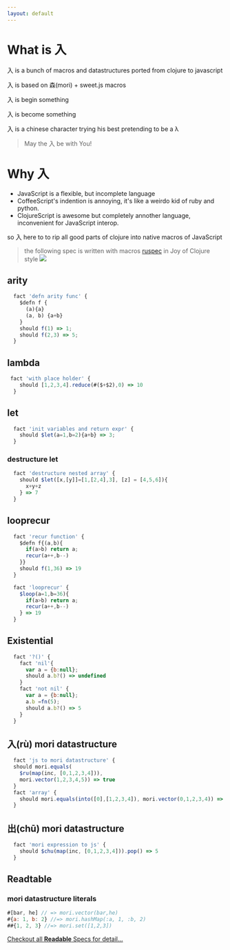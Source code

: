 ```yaml
---
layout: default
---
```


# What is 入

入 is a bunch of macros and datastructures ported from clojure to javascript

入 is based on 森(mori) + sweet.js macros

入 is begin something

入 is become something

入 is a chinese character trying his best pretending to be a λ

> May the 入 be with You!

# Why 入

- JavaScript is a flexible, but incomplete language
- CoffeeScript's indention is annoying, it's like a weirdo kid of ruby and python.
- ClojureScript is awesome but completely annother language, inconvenient for JavaScript interop.

so 入 here to to rip all good parts of clojure into native macros of JavaScript

> the following spec is written with macros [ruspec](https://github.com/jcouyang/ru/blob/master/macro/ruspec.sjs) in Joy of Clojure style
![](https://camo.githubusercontent.com/74a363f77896ab6fc4dbd6ab258d31b15de57ed2/68747470733a2f2f7261772e6769746875622e636f6d2f6d617269636b2f6d69646a652d636c6f6a7572652d746573742d7475746f7269616c2f6d61737465722f696d616765732f6f746865722f7472757468792e6a7067)

## arity

```javascript
  fact 'defn arity func' {
    $defn f {
      (a){a}
      (a, b) {a+b}
    }
    should f(1) => 1;
    should f(2,3) => 5;
  }
```

## lambda

```js
 fact 'with place holder' {
    should [1,2,3,4].reduce(#($+$2),0) => 10
  }
```

## let

```js
  fact 'init variables and return expr' {
    should $let(a=1,b=2){a+b} => 3;
  }
```

### destructure let
```js
  fact 'destructure nested array' {
    should $let([x,[y]]=[1,[2,4],3], [z] = [4,5,6]){
      x+y+z
    } => 7
  }
```

## looprecur
```javascript
  fact 'recur function' {
    $defn f{(a,b){
      if(a>b) return a;
      recur(a++,b--)
    }}
    should f(1,36) => 19
  }
```

```javascript
  fact 'looprecur' {
    $loop(a=1,b=36){
      if(a>b) return a;
      recur(a++,b--)
    } => 19
  }
```

## Existential
```js
  fact '?()' {
    fact 'nil'{
      var a = {b:null};
      should a.b?() => undefined  
    }
    fact 'not nil' {
      var a = {b:null};
      a.b =fn(5);
      should a.b?() => 5
    }
  }
```

## 入(rù) mori datastructure
```js
  fact 'js to mori datastructure' {
  should mori.equals(
    $ru(map(inc, [0,1,2,3,4])),
    mori.vector(1,2,3,4,5)) => true
  }
  fact 'array' {
    should mori.equals(into([0],[1,2,3,4]), mori.vector(0,1,2,3,4)) => true
  }
```

## 出(chū) mori datastructure
```js
  fact 'mori expression to js' {
    should $chu(map(inc, [0,1,2,3,4])).pop() => 5
  }
```

## Readtable
### mori datastructure literals

```js
#[bar, he] // => mori.vector(bar,he)
#{a: 1, b: 2} //=> mori.hashMap(:a, 1, :b, 2)
##{1, 2, 3} //=> mori.set([1,2,3])
```
[Checkout all **Readable** Specs for detail...](https://github.com/jcouyang/ru/tree/master/spec)

